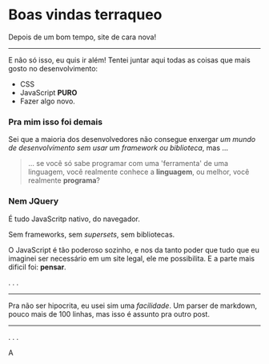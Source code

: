 
# Boas vindas terraqueo

Depois de um bom tempo, site de cara nova!

----------------------------------------------


E não só isso, eu quis ir além! Tentei juntar aqui todas as coisas que mais gosto no desenvolvimento:
- CSS
- JavaScript **PURO**
- Fazer algo novo.



### Pra mim isso foi demais  

Sei que a maioria dos desenvolvedores não consegue enxergar _um mundo de desenvolvimento sem usar um framework ou biblioteca_, mas ... 

> ... se você só sabe programar com uma 'ferramenta' de uma linguagem, você realmente conhece a **linguagem**, ou melhor, você realmente **programa**?


### Nem JQuery
É tudo JavaScritp nativo, do navegador. 

Sem frameworks, sem _supersets_, sem bibliotecas.

 O JavaScript é tão poderoso sozinho, e nos da tanto poder que tudo que eu imaginei ser necessário em um site legal, ele me possibilita. E a parte mais dificil foi: **pensar**. 







.
.
.

----------------------------------------------

 Pra não ser hipocrita, eu usei sim uma _facilidade_. Um parser de markdown, pouco mais de 100 linhas, mas isso é assunto pra outro post. 


----------------------------------------------

.
.
.


A

